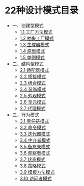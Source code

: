
# 22种设计模式目录
   * 一、创建型模式  
      * [1.1 工厂方法模式](https://github.com/LeoJapan/MyKnowledgeBase/blob/main/Java/docs/%E8%AE%BE%E8%AE%A1%E6%A8%A1%E5%BC%8F/1.1_%E5%B7%A5%E5%8E%82%E6%96%B9%E6%B3%95%E6%A8%A1%E5%BC%8F.md)
      * [1.2 抽象工厂模式]()
      * [1.3 生成器模式]()
      * [1.4 原型模式]()
      * [1.5 单例模式]()
   * 二、结构型模式  
      * [2.1 适配器模式]()
      * [2.2 桥接模式]()
      * [2.3 组合模式]()
      * [2.4 装饰模式]()
      * [2.5 外观模式]()
      * [2.6 享元模式]()
      * [2.7 代理模式]()
   * 三、行为模式  
      * [3.1 责任链模式]()
      * [3.2 命令模式]()
      * [3.3 迭代器模式]()
      * [3.4 中介者模式]()
      * [3.5 备忘录模式]()
      * [3.6 观察者模式]()
      * [3.7 状态模式]()
      * [3.8 策略模式]()
      * [3.9 模板方法模式]()
      * [3.10 访问者模式]()
